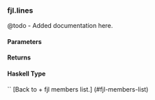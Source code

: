 ### fjl.lines
@todo - Added documentation here.

#### Parameters

#### Returns
 
#### Haskell Type
``
[Back to  + fjl members list.]
(#fjl-members-list)
